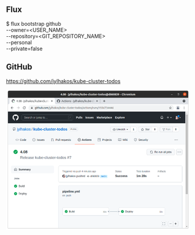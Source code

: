 ## Flux

$ flux bootstrap github \
    --owner=<USER_NAME> \
    --repository=<GIT_REPOSITORY_NAME> \
    --personal \
    --private=false

## GitHub

https://github.com/jylhakos/kube-cluster-todos


![alt text](https://github.com/jylhakos/kube-cluster-todos/blob/main/4.08.png?raw=true)
